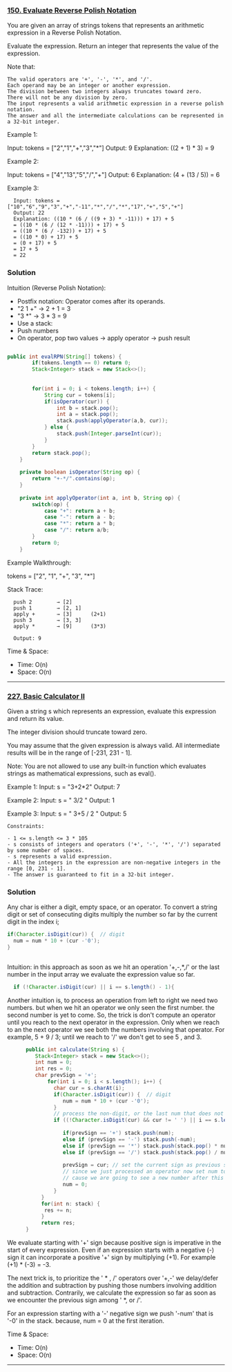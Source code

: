### [150. Evaluate Reverse Polish Notation](https://leetcode.com/problems/evaluate-reverse-polish-notation/description/)

   You are given an array of strings tokens that represents an arithmetic expression in a Reverse Polish Notation.

   Evaluate the expression. Return an integer that represents the value of the expression.

   Note that:

    The valid operators are '+', '-', '*', and '/'.
    Each operand may be an integer or another expression.
    The division between two integers always truncates toward zero.
    There will not be any division by zero.
    The input represents a valid arithmetic expression in a reverse polish notation.
    The answer and all the intermediate calculations can be represented in a 32-bit integer.

 

   Example 1:

   Input: tokens = ["2","1","+","3","*"]
   Output: 9
   Explanation: ((2 + 1) * 3) = 9

   Example 2:
   
   Input: tokens = ["4","13","5","/","+"]
   Output: 6
   Explanation: (4 + (13 / 5)) = 6

   Example 3:

      Input: tokens = ["10","6","9","3","+","-11","*","/","*","17","+","5","+"]
      Output: 22
      Explanation: ((10 * (6 / ((9 + 3) * -11))) + 17) + 5
      = ((10 * (6 / (12 * -11))) + 17) + 5
      = ((10 * (6 / -132)) + 17) + 5
      = ((10 * 0) + 17) + 5
      = (0 + 17) + 5
      = 17 + 5
      = 22

   ### Solution

   Intuition (Reverse Polish Notation):
   * Postfix notation: Operator comes after its operands.
   * "2 1 +" → 2 + 1 = 3
   * "3 *" → 3 * 3 = 9
   * Use a stack:
   * Push numbers
   * On operator, pop two values → apply operator → push result

```java

public int evalRPN(String[] tokens) {
    	if(tokens.length == 0) return 0;
        Stack<Integer> stack = new Stack<>();
        
        
        for(int i = 0; i < tokens.length; i++) {
        	String cur = tokens[i];
        	if(isOperator(cur)) {
        		int b = stack.pop();
        		int a = stack.pop();
        		stack.push(applyOperator(a,b, cur));
        	} else {
        		stack.push(Integer.parseInt(cur));
        	}
        }
        return stack.pop();
    }
    
    private boolean isOperator(String op) {
    	return "+-*/".contains(op);
    }
    
    private int applyOperator(int a, int b, String op) {
    	switch(op) {
    		case "+": return a + b;
    		case "-": return a - b;
    		case "*": return a * b;
    		case "/": return a/b;
    	}
    	return 0;
    }

```
Example Walkthrough:

   tokens = ["2", "1", "+", "3", "*"]
   
   Stack Trace:
   
      push 2        → [2]
      push 1        → [2, 1]
      apply +       → [3]      (2+1)
      push 3        → [3, 3]
      apply *       → [9]      (3*3)

      Output: 9

Time & Space:
   * Time: O(n)
   * Space: O(n)
---
### [227. Basic Calculator II](https://leetcode.com/problems/basic-calculator-ii/description/)
   Given a string s which represents an expression, evaluate this expression and return its value. 

   The integer division should truncate toward zero.

   You may assume that the given expression is always valid. All intermediate results will be in the range of [-231, 231 - 1].

   Note: You are not allowed to use any built-in function which evaluates strings as mathematical expressions, such as eval().

   Example 1:
   Input: s = "3+2*2"  Output: 7
   
   Example 2:
   Input: s = " 3/2 "
   Output: 1
   
   Example 3:
   Input: s = " 3+5 / 2 "
   Output: 5
   
    Constraints:

    - 1 <= s.length <= 3 * 105
    - s consists of integers and operators ('+', '-', '*', '/') separated by some number of spaces.
    - s represents a valid expression.
    - All the integers in the expression are non-negative integers in the range [0, 231 - 1].
    - The answer is guaranteed to fit in a 32-bit integer.

### Solution
   Any char is either a digit, empty space, or an operator. To convert a string digit or set of consecuting digits multiply the number so far by the current digit in the index i;
   
```java
if(Character.isDigit(cur)) {  // digit
  num = num * 10 + (cur -'0');
} 
        	
```
   Intuition: in this approach as soon as we hit an operation '+,-,*,/' or the last number in the input array we evaluate the expression value so far. 
   
   ```java 
     if (!Character.isDigit(cur) || i == s.length() - 1){
   ```  
   
   Another intuition is, to process an operation from left to right we need two numbers. but when we hit an operator we only seen the first number. the second number is yet to come. So, the trick is don't compute an operator until you reach to the next operator in the expression. Only when we reach to an the next operator  we see both the numbers involving that operator. For example, 5 + 9 / 3; until we reach to '/' we don't get to see 5 , and 3.

```java
      public int calculate(String s) {
         Stack<Integer> stack = new Stack<>();
         int num = 0;
         int res = 0;
         char prevSign = '+'; 
             for(int i = 0; i < s.length(); i++) {
               char cur = s.charAt(i);
               if(Character.isDigit(cur)) {  // digit
                  num = num * 10 + (cur -'0');
               } 
               // process the non-digit, or the last num that does not have any sign after it.
               if ((!Character.isDigit(cur) && cur != ' ') || i == s.length() - 1){ 
            
                  if(prevSign == '+') stack.push(num);
                  else if (prevSign == '-') stack.push(-num);
                  else if (prevSign == '*') stack.push(stack.pop() * num);
                  else if (prevSign == '/') stack.push(stack.pop() / num);
            
                  prevSign = cur; // set the current sign as previous sign
                  // since we just processed an operator now set num to zero, 
                  // cause we are going to see a new number after this operator
                  num = 0; 
               }
           }
           for(int n: stack) {
            res += n;
           }
           return res;
      }
```
  We evaluate starting with '+' sign because positive sign is imperative in the start of every expression. Even if an expression starts with a negative (-) sign it can incorporate a positive '+' sign by multiplying (+1). For example (+1) * (-3) = -3.

  The next trick is, to prioritize the ' * , /' operators over '+,-' we delay/defer the addition and subtraction by pushing those numbers involving addition and subtraction. Contrarily, we calculate the expression so far as soon as we encounter the previous sign among ' *, or /'.

  For an expression starting with a '-' negative sign we push '-num' that is '-0' in the stack. because, num = 0 at the first iteration.

Time & Space:
   * Time: O(n)
   * Space: O(n)
---

